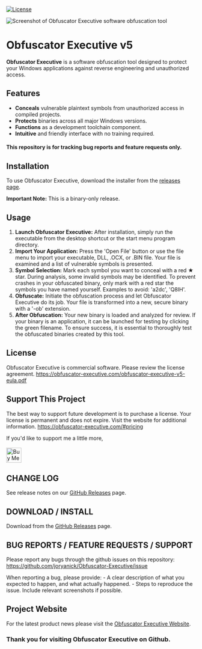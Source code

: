 [![License](https://img.shields.io/badge/License-Commercial-blue.svg)](https://www.example.com/license)

![Screenshot of Obfuscator Executive software obfuscation tool](https://raw.github.com/joryanick/obfuscator-executive/main/screenshots/obfuscator-executive-screenshot.png?raw=true)

# Obfuscator Executive v5

**Obfuscator Executive** is a software obfuscation tool designed to protect your Windows applications against reverse engineering and unauthorized access.

## Features

- **Conceals** vulnerable plaintext symbols from unauthorized access in compiled projects.
- **Protects** binaries across all major Windows versions.
- **Functions** as a development toolchain component.
- **Intuitive** and friendly interface with no training required.

#### This repository is for tracking bug reports and feature requests only.

## Installation

To use Obfuscator Executive, download the installer from the [releases page](https://github.com/joryanick/Obfuscator-Executive/releases/latest).

**Important Note:**
This is a binary-only release.

## Usage

1. **Launch Obfuscator Executive:** After installation, simply run the executable from the desktop shortcut or the start menu program directory.
2. **Import Your Application:** Press the 'Open File' button or use the file menu to import your executable, DLL, .OCX, or .BIN file. Your file is examined and a list of vulnerable symbols is presented.
3. **Symbol Selection:** Mark each symbol you want to conceal with a red ★ star. During analysis, some invalid symbols may be identified. To prevent crashes in your obfuscated binary, only mark with a red star the symbols you have named yourself. Examples to avoid: 'a2dc', 'Q8IH'.
4. **Obfuscate:** Initiate the obfuscation process and let Obfuscator Executive do its job. Your file is transformed into a new, secure binary with a '-ob' extension.
5. **After Obfuscation:**  Your new binary is loaded and analyzed for review. If your binary is an application, it can be launched for testing by clicking the green filename. To ensure success, it is essential to thoroughly test the obfuscated binaries created by this tool.

## License

Obfuscator Executive is commercial software. Please review the license agreement.
https://obfuscator-executive.com/obfuscator-executive-v5-eula.pdf

## Support This Project

The best way to support future development is to purchase a license. Your license is permanent and does not expire. Visit the website for additional information. 
https://obfuscator-executive.com/#pricing

If you'd like to support me a little more, 
<br><br>
<a href='https://ko-fi.com/jorymakes' target='_blank'><img height='40' style='border:0px;height:40px;' src='https://az743702.vo.msecnd.net/cdn/kofi3.png?v=0' border='0' alt='Buy Me a Coffee at ko-fi.com'/></a>

## CHANGE LOG
See release notes on our [GitHub Releases](https://github.com/joryanick/Obfuscator-Executive/releases) page.

## DOWNLOAD / INSTALL
Download from the [GitHub Releases](https://github.com/joryanick/Obfuscator-Executive/releases) page.

## BUG REPORTS / FEATURE REQUESTS / SUPPORT
Please report any bugs through the github issues on this repository:
https://github.com/joryanick/Obfuscator-Executive/issue

When reporting a bug, please provide:
    - A clear description of what you expected to happen, and what actually happened.
    - Steps to reproduce the issue. Include relevant screenshots if possible.

## Project Website
For the latest product news please visit the [Obfuscator Executive Website](https://obfuscator-executive.com).

### Thank you for visiting Obfuscator Executive on Github.
